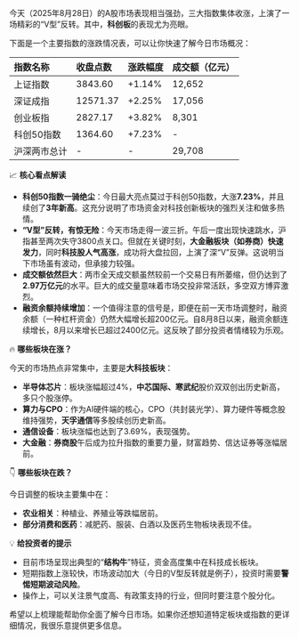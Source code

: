 今天（2025年8月28日）的A股市场表现相当强劲，三大指数集体收涨，上演了一场精彩的“V型”反转。其中，**科创板**的表现尤为亮眼。

下面是一个主要指数的涨跌情况表，可以让你快速了解今日市场概况：

| 指数名称    | 收盘点数 | 涨跌幅度 | 成交额（亿元） |
| :---------- | :------- | :------- | :------------- |
| 上证指数    | 3843.60  | +1.14%   | 12,652         |
| 深证成指    | 12571.37 | +2.25%   | 17,056         |
| 创业板指    | 2827.17  | +3.82%   | 8,301          |
| 科创50指数  | 1364.60  | +7.23%   | -              |
| 沪深两市总计 | -        | -        | 29,708         |

📈 **核心看点解读**

*   **科创50指数一骑绝尘**：今日最大亮点莫过于科创50指数，大涨**7.23%**，并且续创了**3年新高**。这充分说明了市场资金对科技创新板块的强烈关注和做多热情。
*   **“V型”反转，有惊无险**：今天市场走得一波三折。午后一度出现快速跳水，沪指甚至两次失守3800点关口。但就在关键时刻，**大金融板块（如券商）快速发力**，同时**科技股人气高涨**，成功将大盘拉回，上演了深“V”反弹。这说明当下市场虽有波动，但承接力较强。
*   **成交额依然巨大**：两市全天成交额虽然较前一个交易日有所萎缩，但仍达到了**2.97万亿元**的水平。巨大的成交量意味着市场交投非常活跃，多空双方博弈激烈。
*   **融资余额持续增加**：一个值得注意的信号是，即便在前一天市场调整时，融资余额（一种杠杆资金）仍然大幅增长超200亿元。自8月8日以来，融资余额连续增长，8月以来增长已超过2400亿元。这反映了部分投资者情绪较为乐观。

🔥 **哪些板块在涨？**

今天的市场热点非常集中，主要是**大科技板块**：

*   **半导体芯片**：板块涨幅超过4%，**中芯国际、寒武纪**股价双双创出历史新高，多只个股涨停。
*   **算力与CPO**：作为AI硬件端的核心，CPO（共封装光学）、算力硬件等概念股维持强势，**天孚通信**等多股续创历史新高。
*   **通信设备**：板块涨幅也达到了3.69%，表现强势。
*   **大金融**：**券商股**午后成为拉升指数的重要力量，财富趋势、信达证券等涨幅居前。

👇 **哪些板块在跌？**

今日调整的板块主要集中在：

*   **农业相关**：种植业、养殖业等跌幅居前。
*   **部分消费和医药**：减肥药、服装、白酒以及医药生物板块表现不佳。

💡 **给投资者的提示**

*   目前市场呈现出典型的“**结构牛**”特征，资金高度集中在科技成长板块。
*   短期指数上涨较快，市场波动加大（今日的V型反转就是例子），投资时需要**警惕短期波动风险**。
*   操作上，可以关注景气度高、有政策支持的行业，但同时要注意个股分化。

希望以上梳理能帮助你全面了解今日市场。如果你还想知道特定板块或指数的更详细情况，我很乐意提供更多信息。